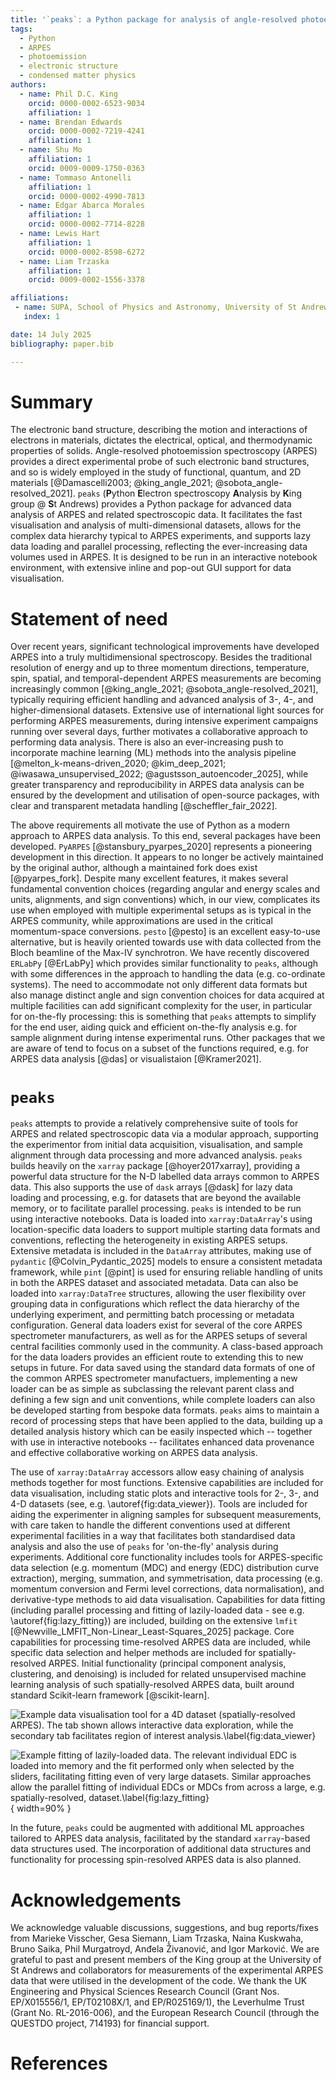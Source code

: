 ```yaml
---
title: '`peaks`: a Python package for analysis of angle-resolved photoemission and related spectroscopies'
tags:
  - Python
  - ARPES
  - photoemission
  - electronic structure
  - condensed matter physics
authors:
  - name: Phil D.C. King
    orcid: 0000-0002-6523-9034
    affiliation: 1
  - name: Brendan Edwards
    orcid: 0000-0002-7219-4241
    affiliation: 1
  - name: Shu Mo
    affiliation: 1
    orcid: 0009-0009-1750-0363
  - name: Tommaso Antonelli
    affiliation: 1
    orcid: 0000-0002-4990-7813
  - name: Edgar Abarca Morales
    affiliation: 1
    orcid: 0000-0002-7714-8228
  - name: Lewis Hart
    affiliation: 1
    orcid: 0000-0002-8598-6272
  - name: Liam Trzaska
    affiliation: 1
    orcid: 0009-0002-1556-3378

affiliations:
 - name: SUPA, School of Physics and Astronomy, University of St Andrews, St Andrews, KY16 9SS, UK
   index: 1

date: 14 July 2025
bibliography: paper.bib

---
```


# Summary
The electronic band structure, describing the motion and interactions of electrons in materials, dictates the electrical, optical, and thermodynamic properties of solids. Angle-resolved photoemission spectroscopy (ARPES) provides a direct experimental probe of such electronic band structures, and so is widely employed in the study of functional, quantum, and 2D materials [@Damascelli2003; @king_angle_2021; @sobota_angle-resolved_2021]. `peaks` (**P**ython **E**lectron spectroscopy **A**nalysis by **K**ing group @ **S**t Andrews) provides a Python package for advanced data analysis of ARPES and related spectroscopic data. It facilitates the fast visualisation and analysis of multi-dimensional datasets, allows for the complex data hierarchy typical to ARPES experiments, and supports lazy data loading and parallel processing, reflecting the ever-increasing data volumes used in ARPES. It is designed to be run in an interactive notebook environment, with extensive inline and pop-out GUI support for data visualisation.   

# Statement of need
 Over recent years, significant technological improvements have developed ARPES into a truly multidimensional spectroscopy. Besides the traditional resolution of energy and up to three momentum directions, temperature, spin, spatial, and temporal-dependent ARPES measurements are becoming increasingly common [@king_angle_2021; @sobota_angle-resolved_2021], typically requiring efficient handling and advanced analysis of 3-, 4-, and higher-dimensional datasets. Extensive use of international light sources for performing ARPES measurements, during intensive experiment campaigns running over several days, further motivates a collaborative approach to performing data analysis. There is also an ever-increasing push to incorporate machine learning (ML) methods into the analysis pipeline [@melton_k-means-driven_2020; @kim_deep_2021; @iwasawa_unsupervised_2022; @agustsson_autoencoder_2025], while greater transparency and reproducibility in ARPES data analysis can be ensured by the development and utilisation of open-source packages, with clear and transparent metadata handling [@scheffler_fair_2022]. 

The above requirements all motivate the use of Python as a modern approach to ARPES data analysis. To this end, several packages have been developed. `PyARPES` [@stansbury_pyarpes_2020] represents a pioneering development in this direction. It appears to no longer be actively maintained by the original author, although a maintained fork does exist [@pyarpes_fork]. Despite many excellent features, it makes several fundamental convention choices (regarding angular and energy scales and units, alignments, and sign conventions) which, in our view, complicates its use when employed with multiple experimental setups as is typical in the ARPES community, while approximations are used in the critical momentum-space conversions. `pesto` [@pesto] is an excellent easy-to-use alternative, but is heavily oriented towards use with data collected from the Bloch beamline of the Max-IV synchrotron. We have recently discovered `ERLabPy` [@ErLabPy] which provides similar functionality to `peaks`, although with some differences in the approach to handling the data (e.g. co-ordinate systems). The need to accommodate not only different data formats but also manage distinct angle and sign convention choices for data acquired at multiple facilities can add significant complexity for the user, in particular for on-the-fly processing: this is something that `peaks` attempts to simplify for the end user, aiding quick and efficient on-the-fly analysis e.g. for sample alignment during intense experimental runs. Other packages that we are aware of tend to focus on a subset of the functions required, e.g. for ARPES data analysis [@das] or visualistaion [@Kramer2021].  

# `peaks`
`peaks` attempts to provide a relatively comprehensive suite of tools for ARPES and related spectroscopic data via a modular approach, supporting the experimentor from initial data acquisition, visualisation, and sample alignment through data processing and more advanced analysis. `peaks` builds heavily on the `xarray` package [@hoyer2017xarray], providing a powerful data structure for the N-D labelled data arrays common to ARPES data. This also supports the use of `dask` arrays [@dask] for lazy data loading and processing, e.g. for datasets that are beyond the available memory, or to facilitate parallel processing. `peaks` is intended to be run using interactive notebooks. Data is loaded into `xarray:DataArray`'s using location-specific data loaders to support multiple starting data formats and conventions, reflecting the heterogeneity in existing ARPES setups. Extensive metadata is included in the `DataArray` attributes, making use of `pydantic` [@Colvin_Pydantic_2025] models to ensure a consistent metadata framework, while `pint` [@pint] is used for ensuring reliable handling of units in both the ARPES dataset and associated metadata. Data can also be loaded into `xarray:DataTree` structures, allowing the user flexibility over grouping data in configurations which reflect the data hierarchy of the underlying experiment, and permitting batch processing or metadata configuration. General data loaders exist for several of the core ARPES spectrometer manufacturers, as well as for the ARPES setups of several central facilities commonly used in the community. A class-based approach for the data loaders provides an efficient route to extending this to new setups in future. For data saved using the standard data formats of one of the common ARPES spectrometer manufactuers, implementing a new loader can be as simple as subclassing the relevant parent class and defining a few sign and unit conventions, while complete loaders can also be developed starting from bespoke data formats. `peaks` aims to maintain a record of processing steps that have been applied to the data, building up a detailed analysis history which can be easily inspected which -- together with use in interactive notebooks -- facilitates enhanced data provenance and effective collaborative working on ARPES data analysis. 

The use of `xarray:DataArray` accessors allow easy chaining of analysis methods together for most functions. Extensive capabilities are included for data visualisation, including static plots and interactive tools for 2-, 3-, and 4-D datasets (see, e.g. \autoref{fig:data_viewer}). Tools are included for aiding the experimenter in aligning samples for subsequent measurements, with care taken to handle the different conventions used at different experimental facilities in a way that facilitates both standardised data analysis and also the use of `peaks` for 'on-the-fly' analysis during experiments. Additional core functionality includes tools for ARPES-specific data selection (e.g. momentum (MDC) and energy (EDC) distribution curve extraction), merging, summation, and symmetrisation, data processing (e.g. momentum conversion and Fermi level corrections, data normalisation), and derivative-type methods to aid data visualisation. Capabilities for data fitting (including parallel processing and fitting of lazily-loaded data - see e.g. \autoref{fig:lazy_fitting}) are included, building on the extensive `lmfit` [@Newville_LMFIT_Non-Linear_Least-Squares_2025] package. Core capabilities for processing time-resolved ARPES data are included, while specific data selection and helper methods are included for spatially-resolved ARPES. Initial functionality (principal component analysis, clustering, and denoising) is included for related unsupervised machine learning analysis of such spatially-resolved ARPES data, built around standard Scikit-learn framework [@scikit-learn]. 

![Example data visualisation tool for a 4D dataset (spatially-resolved ARPES). The tab shown allows interactive data exploration, while the secondary tab facilitates region of interest analysis.\label{fig:data_viewer}](data_viewer_ex.png)

![Example fitting of lazily-loaded data. The relevant individual EDC is loaded into memory and the fit performed only when selected by the sliders, facilitating fitting even of very large datasets. Similar approaches allow the parallel fitting of individual EDCs or MDCs from across a large, e.g. spatially-resolved, dataset.\label{fig:lazy_fitting}](lazy_fitting.png){ width=90% }

In the future, `peaks` could be augmented with additional ML approaches tailored to ARPES data analysis, facilitated by the standard `xarray`-based data structures used. The incorporation of additional data structures and functionality for processing spin-resolved ARPES data is also planned.


# Acknowledgements

We acknowledge valuable discussions, suggestions, and bug reports/fixes from Marieke Visscher, Gesa Siemann, Liam Trzaska, Naina Kuskwaha, Bruno Saika, Phil Murgatroyd, Anđela Živanović, and Igor Marković. We are grateful to past and present members of the King group at the University of St Andrews and collaborators for measurements of the experimental ARPES data that were utilised in the development of the code. We thank the UK Engineering and Physical Sciences Research Council (Grant Nos. EP/X015556/1, EP/T02108X/1, and EP/R025169/1), the Leverhulme Trust (Grant No. RL-2016-006), and the European Research Council (through the QUESTDO project, 714193) for financial support.

# References